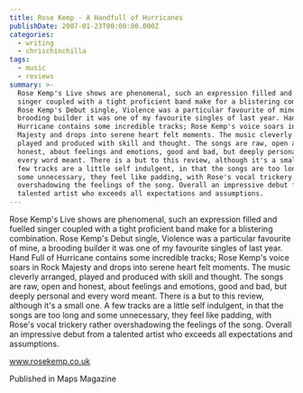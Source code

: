 ```yaml
---
title: Rose Kemp - A Handfull of Hurricanes
publishDate: 2007-01-23T00:00:00.000Z
categories:
  - writing
  - chrischinchilla
tags:
  - music
  - reviews
summary: >-
  Rose Kemp's Live shows are phenomenal, such an expression filled and fuelled
  singer coupled with a tight proficient band make for a blistering combination.
  Rose Kemp's Debut single, Violence was a particular favourite of mine, a
  brooding builder it was one of my favourite singles of last year. Hand Full of
  Hurricane contains some incredible tracks; Rose Kemp's voice soars in Rock
  Majesty and drops into serene heart felt moments. The music cleverly arranged,
  played and produced with skill and thought. The songs are raw, open and
  honest, about feelings and emotions, good and bad, but deeply personal and
  every word meant. There is a but to this review, although it's a small one. A
  few tracks are a little self indulgent, in that the songs are too long and
  some unnecessary, they feel like padding, with Rose's vocal trickery rather
  overshadowing the feelings of the song. Overall an impressive debut from a
  talented artist who exceeds all expectations and assumptions.
---
```


Rose Kemp's Live shows are phenomenal, such an expression filled and fuelled singer coupled with a tight proficient band make for a blistering combination. Rose Kemp's Debut single, Violence was a particular favourite of mine, a brooding builder it was one of my favourite singles of last year. Hand Full of Hurricane contains some incredible tracks; Rose Kemp's voice soars in Rock Majesty and drops into serene heart felt moments. The music cleverly arranged, played and produced with skill and thought. The songs are raw, open and honest, about feelings and emotions, good and bad, but deeply personal and every word meant. There is a but to this review, although it's a small one. A few tracks are a little self indulgent, in that the songs are too long and some unnecessary, they feel like padding, with Rose's vocal trickery rather overshadowing the feelings of the song. Overall an impressive debut from a talented artist who exceeds all expectations and assumptions.

<a href='https://www.rosekemp.co.uk' target='_blank'>www.rosekemp.co.uk</a>

Published in Maps Magazine
